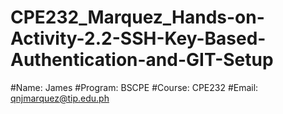# CPE232_Marquez_Hands-on-Activity-2.2-SSH-Key-Based-Authentication-and-GIT-Setup
#Name: James
#Program: BSCPE
#Course: CPE232
#Email: qnjmarquez@tip.edu.ph
